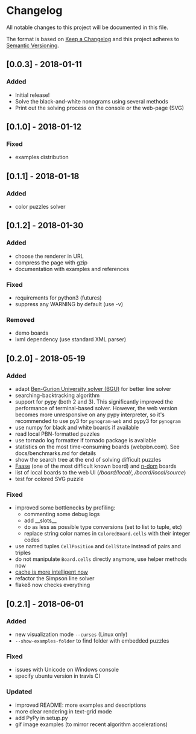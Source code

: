 # Changelog
All notable changes to this project will be documented in this file.

The format is based on [Keep a Changelog](http://keepachangelog.com/en/1.0.0)
and this project adheres to [Semantic Versioning](http://semver.org/spec/v2.0.0.html).

## [0.0.3] - 2018-01-11
### Added
- Initial release!
- Solve the black-and-white nonograms using several methods
- Print out the solving process on the console or the web-page (SVG)

## [0.1.0] - 2018-01-12
### Fixed
- examples distribution

## [0.1.1] - 2018-01-18
### Added
- color puzzles solver

## [0.1.2] - 2018-01-30
### Added
- choose the renderer in URL
- compress the page with gzip
- documentation with examples and references

### Fixed
- requirements for python3 (futures)
- suppress any WARNING by default (use -v)

### Removed
- demo boards
- lxml dependency (use standard XML parser)

## [0.2.0] - 2018-05-19
### Added
- adapt [Ben-Gurion University solver (BGU)](https://www.cs.bgu.ac.il/~benr/nonograms/) for better line solver
- searching-backtracking algorithm
- support for pypy (both 2 and 3). This significantly improved
the performance of terminal-based solver. However, the web version
becomes more unresponsive on any pypy interpreter, so it's recommended
to use py3 for `pynogram-web` and pypy3 for `pynogram`
- use numpy for black and white boards if available
- read local PBN-formatted puzzles
- use tornado log formatter if tornado package is available
- statistics on the most time-consuming boards (webpbn.com). See docs/benchmarks.md for details
- show the search tree at the end of solving difficult puzzles
- [Faase](http://www.iwriteiam.nl/D0601.html#3) (one of the most difficult known board) and [n-dom](http://webpbn.com/survey/dom.html) boards
- list of local boards to the web UI (_/board/local/_, _/board/local/source_)
- test for colored SVG puzzle

### Fixed
- improved some bottlenecks by profiling:
  - commenting some debug logs
  - add \_\_slots\_\_
  - do as less as possible type conversions (set to list to tuple, etc)
  - replace string color names in `ColoredBoard.cells` with their integer codes
- use named tuples `CellPosition` and `CellState`
instead of pairs and triples
- do not manipulate `Board.cells` directly anymore, use helper methods now
- [cache is more intelligent now](http://webpbn.com/survey/caching.html)
- refactor the Simpson line solver
- flake8 now checks everything


## [0.2.1] - 2018-06-01
### Added
- new visualization mode `--curses` (Linux only)
- `--show-examples-folder` to find folder with embedded puzzles

### Fixed
- issues with Unicode on Windows console
- specify ubuntu version in travis CI

### Updated
- improved README: more examples and descriptions
- more clear rendering in text-grid mode
- add PyPy in setup.py
- gif image examples (to mirror recent algorithm accelerations)
